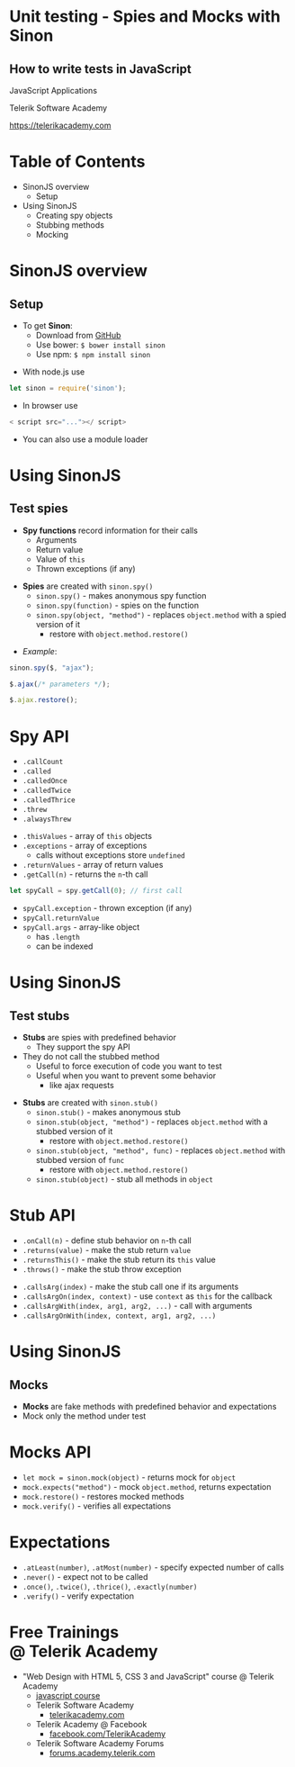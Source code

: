 <!-- section start -->
<!-- attr: {id: 'title', class: 'slide-title', hasScriptWrapper: true} -->
# Unit testing - Spies and Mocks with Sinon
## How to write tests in JavaScript

<div class="signature">
    <p class="signature-course">JavaScript Applications</p>
    <p class="signature-initiative">Telerik Software Academy</p>
	<a href="https://telerikacademy.com" class="signature-link">https://telerikacademy.com</a>
</div>

<!-- section start -->
<!-- attr: {style: 'font-size: 44px', id: 'table-of-contents'} -->
# Table of Contents
- SinonJS overview
  - Setup
- Using SinonJS
  - Creating spy objects
  - Stubbing methods
  - Mocking

<!-- section start -->
<!-- attr: {class:'slide-section'} -->
# SinonJS overview
## Setup

<!-- attr: {showInPresentation:true} -->
<!-- # SinonJS setup -->
- To get **Sinon**:
  - Download from [GitHub](https://github.com/sinonjs/sinon)
  - Use bower: `$ bower install sinon`
  - Use npm: `$ npm install sinon`

<!-- attr: {showInPresentation:true} -->
<!-- # SinonJS setup -->
- With node.js use

```javascript
let sinon = require('sinon');
```

- In browser use

```javascript
< script src="..."></ script>
```

- You can also use a module loader

<!-- section start -->
<!-- attr: {class:'slide-section'} -->
# Using SinonJS
## Test spies

<!-- attr: {showInPresentation:true} -->
<!-- # Test spies -->
- **Spy functions** record information for their calls
  - Arguments
  - Return value
  - Value of `this`
  - Thrown exceptions (if any)

<!-- attr: {showInPresentation:true} -->
<!-- # Test spies -->
- **Spies** are created with `sinon.spy()`
  - `sinon.spy()` - makes anonymous spy function
  - `sinon.spy(function)` - spies on the function
  - `sinon.spy(object, "method")` - replaces `object.method` with a spied version of it
    - restore with `object.method.restore()`

<!-- attr: {showInPresentation:true} -->
<!-- # Test spies -->
- _Example_:

```javascript
sinon.spy($, "ajax");

$.ajax(/* parameters */);

$.ajax.restore();
```

<!-- attr: {showInPresentation:true} -->
# Spy API
- `.callCount`
- `.called`
- `.calledOnce`
- `.calledTwice`
- `.calledThrice`
- `.threw`
- `.alwaysThrew`

<!-- attr: {showInPresentation:true} -->
<!-- # Spy API -->
- `.thisValues` - array of `this` objects
- `.exceptions` - array of exceptions
  - calls without exceptions store `undefined`
- `.returnValues` - array of return values
- `.getCall(n)` - returns the `n`-th call

<!-- attr: {showInPresentation:true} -->
<!-- # Spy API -->
```javascript
let spyCall = spy.getCall(0); // first call
```

- `spyCall.exception` - thrown exception (if any)
- `spyCall.returnValue`
- `spyCall.args` - array-like object
  - has `.length`
  - can be indexed

<!-- section start -->
<!-- attr: {class:'slide-section'} -->
# Using SinonJS
## Test stubs

<!-- attr: {showInPresentation:true} -->
<!-- # Test stubs -->
- **Stubs** are spies with predefined behavior
  - They support the spy API
- They do not call the stubbed method
  - Useful to force execution of code you want to test
  - Useful when you want to prevent some behavior
    - like ajax requests

<!-- attr: {showInPresentation:true} -->
<!-- # Test stubs -->
- **Stubs** are created with `sinon.stub()`
  - `sinon.stub()` - makes anonymous stub
  - `sinon.stub(object, "method")` - replaces `object.method` with a stubbed version of it
    - restore with `object.method.restore()`
  - `sinon.stub(object, "method", func)` - replaces `object.method` with stubbed version of `func`
    - restore with `object.method.restore()`
  - `sinon.stub(object)` - stub all methods in `object`

<!-- attr: {showInPresentation:true} -->
# Stub API
- `.onCall(n)` - define stub behavior on `n`-th call
- `.returns(value)` - make the stub return `value`
- `.returnsThis()` - make the stub return its `this` value
- `.throws()` - make the stub throw exception

<!-- attr: {showInPresentation:true} -->
<!-- # Stub API -->
- `.callsArg(index)` - make the stub call one if its arguments
- `.callsArgOn(index, context)` - use `context` as `this` for the callback
- `.callsArgWith(index, arg1, arg2, ...)` - call with arguments
- `.callsArgOnWith(index, context, arg1, arg2, ...)`

<!-- section start -->
<!-- attr: {class:'slide-section'} -->
# Using SinonJS
## Mocks

<!-- attr: {showInPresentation:true} -->
<!-- # Mocks -->
- **Mocks** are fake methods with predefined behavior and expectations
- Mock only the method under test

<!-- attr: {showInPresentation:true} -->
# Mocks API
- `let mock = sinon.mock(object)` - returns mock for `object`
- `mock.expects("method")` - mock `object.method`, returns expectation
- `mock.restore()` - restores mocked methods
- `mock.verify()` - verifies all expectations

<!-- attr: {showInPresentation:true} -->
# Expectations
- `.atLeast(number)`, `.atMost(number)` - specify expected number of calls
- `.never()` - expect not to be called
- `.once()`, `.twice()`, `.thrice()`, `.exactly(number)`
- `.verify()` - verify expectation

<!-- section start -->
<!-- attr: {showInPresentation:true, class: 'slide-questions', id: 'questions'} -->
<!-- # Unit testing - Spies and Mocks with Sinon
## Questions -->

<!-- attr: { showInPresentation: true, hasScriptWrapper: true, style:'font-size: 0.9em' } -->
# Free Trainings<br/>@ Telerik Academy
- "Web Design with HTML 5, CSS 3 and JavaScript" course @ Telerik Academy
    - [javascript course](http://academy.telerik.com/student-courses/web-design-and-ui/javascript-fundamentals/about)
  - Telerik Software Academy
    - [telerikacademy.com](https://telerikacademy.com)
  - Telerik Academy @ Facebook
    - [facebook.com/TelerikAcademy](https://facebook.com/TelerikAcademy)
  - Telerik Software Academy Forums
    - [forums.academy.telerik.com](https://telerikacademy.com/Forum/Home)

